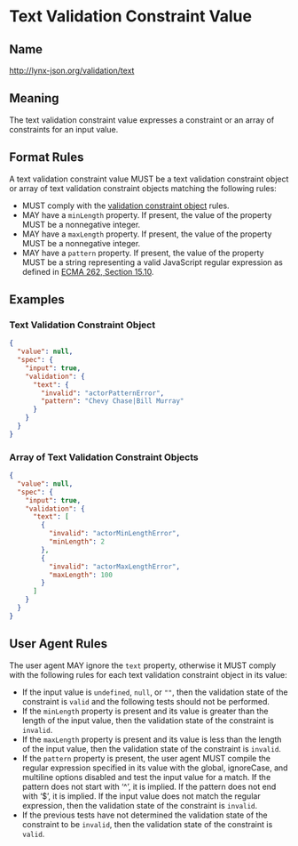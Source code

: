 # Text Validation Constraint Value

## Name

http://lynx-json.org/validation/text

## Meaning

The text validation constraint value expresses a constraint or an array of constraints for an input value.

## Format Rules

A text validation constraint value MUST be a text validation constraint object or array of text validation constraint objects matching the following rules:

- MUST comply with the [validation constraint object](#validation-constraint-object) rules.
- MAY have a `minLength` property. If present, the value of the property MUST be a nonnegative integer.
- MAY have a `maxLength` property. If present, the value of the property MUST be a nonnegative integer.
- MAY have a `pattern` property. If present, the value of the property MUST be a string representing a valid JavaScript regular expression as defined in [ECMA 262, Section 15.10](#ecma-262).

## Examples

### Text Validation Constraint Object

```json
{
  "value": null,
  "spec": {
    "input": true,
    "validation": {
      "text": {
        "invalid": "actorPatternError",
        "pattern": "Chevy Chase|Bill Murray"
      }
    }
  }
}
```

### Array of Text Validation Constraint Objects

```json
{
  "value": null,
  "spec": {
    "input": true,
    "validation": {
      "text": [
        {
          "invalid": "actorMinLengthError",
          "minLength": 2
        },
        {
          "invalid": "actorMaxLengthError",
          "maxLength": 100
        }
      ]
    }
  }
}
```

## User Agent Rules

The user agent MAY ignore the `text` property, otherwise it MUST comply with the following rules for each text validation constraint object in its value:

- If the input value is `undefined`, `null`, or `""`, then the validation state of the constraint is `valid` and the following tests should not be performed.
- If the `minLength` property is present and its value is greater than the length of the input value, then the validation state of the constraint is `invalid`.
- If the `maxLength` property is present and its value is less than the length of the input value, then the validation state of the constraint is `invalid`.
- If the `pattern` property is present, the user agent MUST compile the regular expression specified in its value with the global, ignoreCase, and multiline options disabled and test the input value for a match. If the pattern does not start with ‘^’, it is implied. If the pattern does not end with ‘$’, it is implied. If the input value does not match the regular expression, then the validation state of the constraint is `invalid`.
- If the previous tests have not determined the validation state of the constraint to be `invalid`, then the validation state of the constraint is `valid`.
